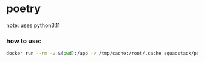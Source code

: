 # poetry

note: uses python3.11


### how to use:

```bash
docker run --rm -v $(pwd):/app -v /tmp/cache:/root/.cache squadstack/poetry:latest python3 -m poetry build
```
